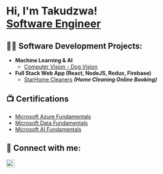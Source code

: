 <h1>Hi, I'm Takudzwa! <br/><a href="https://github.com/Delvin2011">Software Engineer</a></h1>

<h2>👨‍💻 Software Development Projects:</h2>

- <b>Machine Learning & AI</b>
  - [Computer Vision - Dog Vision](https://github.com/Delvin2011/Delvin2011.github.io/blob/master/dog_vision.ipynb)
- <b>Full Stack Web App (React, NodeJS, Redux, Firebase)</b>
  - [StarHome Cleaners](https://github.com/joshmadakor1/4chan-Image-Analysis-Middleware-C964) <b><i>(Home Cleaning Online Booking)</b></i>

<h2>📺 Certifications</h2>

- [Microsoft Azure Fundamentals](https://www.credly.com/badges/272bd332-3141-49c4-927f-4c7c95721448/public_url)
- [Microsoft Data Fundamentals](https://www.credly.com/badges/0037b1bf-ecff-46a9-b638-16b0ffd56d35/public_url)
- [Microsoft AI Fundamentals](https://www.credly.com/badges/5bbf94a1-b6fd-4d8e-ade3-83bcbc29afe1/public_url)


<h2> 🤳 Connect with me:</h2>

[<img align="left" alt="JoshMadakor | LinkedIn" width="22px" src="https://cdn.jsdelivr.net/npm/simple-icons@v3/icons/linkedin.svg" />][linkedin]


[linkedin]: https://www.linkedin.com/in/tbtapfumanei/


<!--
**joshmadakor1/joshmadakor1** is a ✨ _special_ ✨ repository because its `README.md` (this file) appears on your GitHub profile.

Here are some ideas to get you started:

- 🔭 I’m currently working on ...
- 🌱 I’m currently learning ...
- 👯 I’m looking to collaborate on ...
- 🤔 I’m looking for help with ...
- 💬 Ask me about ...
- 📫 How to reach me: ...
- 😄 Pronouns: ...
- ⚡ Fun fact: ...
-->
